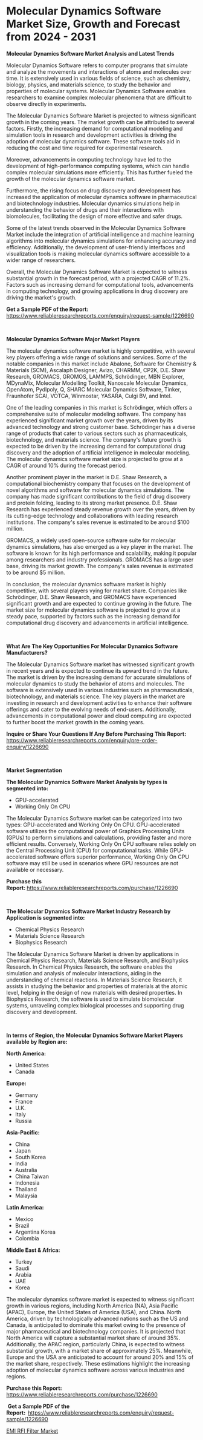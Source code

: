 <p><h1>Molecular Dynamics Software Market Size, Growth and Forecast from 2024 - 2031</h1></p><p><strong>Molecular Dynamics Software Market Analysis and Latest Trends</strong></p>
<p><p>Molecular Dynamics Software refers to computer programs that simulate and analyze the movements and interactions of atoms and molecules over time. It is extensively used in various fields of science, such as chemistry, biology, physics, and materials science, to study the behavior and properties of molecular systems. Molecular Dynamics Software enables researchers to examine complex molecular phenomena that are difficult to observe directly in experiments.</p><p>The Molecular Dynamics Software Market is projected to witness significant growth in the coming years. The market growth can be attributed to several factors. Firstly, the increasing demand for computational modeling and simulation tools in research and development activities is driving the adoption of molecular dynamics software. These software tools aid in reducing the cost and time required for experimental research.</p><p>Moreover, advancements in computing technology have led to the development of high-performance computing systems, which can handle complex molecular simulations more efficiently. This has further fueled the growth of the molecular dynamics software market.</p><p>Furthermore, the rising focus on drug discovery and development has increased the application of molecular dynamics software in pharmaceutical and biotechnology industries. Molecular dynamics simulations help in understanding the behavior of drugs and their interactions with biomolecules, facilitating the design of more effective and safer drugs.</p><p>Some of the latest trends observed in the Molecular Dynamics Software Market include the integration of artificial intelligence and machine learning algorithms into molecular dynamics simulations for enhancing accuracy and efficiency. Additionally, the development of user-friendly interfaces and visualization tools is making molecular dynamics software accessible to a wider range of researchers.</p><p>Overall, the Molecular Dynamics Software Market is expected to witness substantial growth in the forecast period, with a projected CAGR of 11.2%. Factors such as increasing demand for computational tools, advancements in computing technology, and growing applications in drug discovery are driving the market's growth.</p></p>
<p><strong>Get a Sample PDF of the Report:&nbsp;</strong> <a href="https://www.reliableresearchreports.com/enquiry/request-sample/1226690">https://www.reliableresearchreports.com/enquiry/request-sample/1226690</a></p>
<p>&nbsp;</p>
<p><strong>Molecular Dynamics Software Major Market Players</strong></p>
<p><p>The molecular dynamics software market is highly competitive, with several key players offering a wide range of solutions and services. Some of the notable companies in this market include Abalone, Software for Chemistry & Materials (SCM), Ascalaph Designer, Avizo, CHARMM, CP2K, D.E. Shaw Research, GROMACS, GROMOS, LAMMPS, Schrödinger, MBN Explorer, MDynaMix, Molecular Modelling Toolkit, Nanoscale Molecular Dynamics, OpenAtom, Pydlpoly, Q, SHARC Molecular Dynamics Software, Tinker, Fraunhofer SCAI, VOTCA, Winmostar, YASARA, Culgi BV, and Intel.</p><p>One of the leading companies in this market is Schrödinger, which offers a comprehensive suite of molecular modeling software. The company has experienced significant market growth over the years, driven by its advanced technology and strong customer base. Schrödinger has a diverse range of products that cater to various sectors such as pharmaceuticals, biotechnology, and materials science. The company's future growth is expected to be driven by the increasing demand for computational drug discovery and the adoption of artificial intelligence in molecular modeling. The molecular dynamics software market size is projected to grow at a CAGR of around 10% during the forecast period.</p><p>Another prominent player in the market is D.E. Shaw Research, a computational biochemistry company that focuses on the development of novel algorithms and software for molecular dynamics simulations. The company has made significant contributions to the field of drug discovery and protein folding, leading to its strong market presence. D.E. Shaw Research has experienced steady revenue growth over the years, driven by its cutting-edge technology and collaborations with leading research institutions. The company's sales revenue is estimated to be around $100 million.</p><p>GROMACS, a widely used open-source software suite for molecular dynamics simulations, has also emerged as a key player in the market. The software is known for its high performance and scalability, making it popular among researchers and industry professionals. GROMACS has a large user base, driving its market growth. The company's sales revenue is estimated to be around $5 million.</p><p>In conclusion, the molecular dynamics software market is highly competitive, with several players vying for market share. Companies like Schrödinger, D.E. Shaw Research, and GROMACS have experienced significant growth and are expected to continue growing in the future. The market size for molecular dynamics software is projected to grow at a steady pace, supported by factors such as the increasing demand for computational drug discovery and advancements in artificial intelligence.</p></p>
<p>&nbsp;</p>
<p><strong>What Are The Key Opportunities For Molecular Dynamics Software Manufacturers?</strong></p>
<p><p>The Molecular Dynamics Software market has witnessed significant growth in recent years and is expected to continue its upward trend in the future. The market is driven by the increasing demand for accurate simulations of molecular dynamics to study the behavior of atoms and molecules. The software is extensively used in various industries such as pharmaceuticals, biotechnology, and materials science. The key players in the market are investing in research and development activities to enhance their software offerings and cater to the evolving needs of end-users. Additionally, advancements in computational power and cloud computing are expected to further boost the market growth in the coming years.</p></p>
<p><strong>Inquire or Share Your Questions If Any Before Purchasing This Report:</strong> <a href="https://www.reliableresearchreports.com/enquiry/pre-order-enquiry/1226690">https://www.reliableresearchreports.com/enquiry/pre-order-enquiry/1226690</a></p>
<p>&nbsp;</p>
<p><strong>Market Segmentation</strong></p>
<p><strong>The Molecular Dynamics Software Market Analysis by types is segmented into:</strong></p>
<p><ul><li>GPU-accelerated</li><li>Working Only On CPU</li></ul></p>
<p><p>The Molecular Dynamics Software market can be categorized into two types: GPU-accelerated and Working Only On CPU. GPU-accelerated software utilizes the computational power of Graphics Processing Units (GPUs) to perform simulations and calculations, providing faster and more efficient results. Conversely, Working Only On CPU software relies solely on the Central Processing Unit (CPU) for computational tasks. While GPU-accelerated software offers superior performance, Working Only On CPU software may still be used in scenarios where GPU resources are not available or necessary.</p></p>
<p><strong>Purchase this Report:&nbsp;</strong><a href="https://www.reliableresearchreports.com/purchase/1226690">https://www.reliableresearchreports.com/purchase/1226690</a></p>
<p>&nbsp;</p>
<p><strong>The Molecular Dynamics Software Market Industry Research by Application is segmented into:</strong></p>
<p><ul><li>Chemical Physics Research</li><li>Materials Science Research</li><li>Biophysics Research</li></ul></p>
<p><p>The Molecular Dynamics Software Market is driven by applications in Chemical Physics Research, Materials Science Research, and Biophysics Research. In Chemical Physics Research, the software enables the simulation and analysis of molecular interactions, aiding in the understanding of chemical reactions. In Materials Science Research, it assists in studying the behavior and properties of materials at the atomic level, helping in the design of new materials with desired properties. In Biophysics Research, the software is used to simulate biomolecular systems, unraveling complex biological processes and supporting drug discovery and development.</p></p>
<p>&nbsp;</p>
<p><strong>In terms of Region, the Molecular Dynamics Software Market Players available by Region are:</strong></p>
<p>
    <p> <strong> North America: </strong>
        <ul>
            <li>United States</li>
            <li>Canada</li>
        </ul>
        </p> 
    <p> <strong> Europe: </strong>
        <ul>
            <li>Germany</li>
            <li>France</li>
            <li>U.K.</li>
            <li>Italy</li>
            <li>Russia</li>
        </ul>
        </p> 
    <p> <strong> Asia-Pacific: </strong>
        <ul>
            <li>China</li>
            <li>Japan</li>
            <li>South Korea</li>
            <li>India</li>
            <li>Australia</li>
            <li>China Taiwan</li>
            <li>Indonesia</li>
            <li>Thailand</li>
            <li>Malaysia</li>
        </ul>
        </p> 
    <p> <strong> Latin America: </strong>
        <ul>
            <li>Mexico</li>
            <li>Brazil</li>
            <li>Argentina Korea</li>
            <li>Colombia</li>
        </ul>
        </p> 
    <p> <strong> Middle East & Africa: </strong>
        <ul>
            <li>Turkey</li>
            <li>Saudi</li>
            <li>Arabia</li>
            <li>UAE</li>
            <li>Korea</li>
        </ul>
    </p>
    </p>
<p><p>The molecular dynamics software market is expected to witness significant growth in various regions, including North America (NA), Asia Pacific (APAC), Europe, the United States of America (USA), and China. North America, driven by technologically advanced nations such as the US and Canada, is anticipated to dominate this market owing to the presence of major pharmaceutical and biotechnology companies. It is projected that North America will capture a substantial market share of around 35%. Additionally, the APAC region, particularly China, is expected to witness substantial growth, with a market share of approximately 25%. Meanwhile, Europe and the USA are anticipated to account for around 20% and 15% of the market share, respectively. These estimations highlight the increasing adoption of molecular dynamics software across various industries and regions.</p></p>
<p><strong>Purchase this Report: </strong><a href="https://www.reliableresearchreports.com/purchase/1226690">https://www.reliableresearchreports.com/purchase/1226690</a></p>
<p>&nbsp;<strong>Get a Sample PDF of the Report:&nbsp;&nbsp;</strong><a href="https://www.reliableresearchreports.com/enquiry/request-sample/1226690">https://www.reliableresearchreports.com/enquiry/request-sample/1226690</a></p>
<p><strong></strong></p>
<p><p><a href="https://www.linkedin.com/pulse/global-emi-rfi-filter-market-types-applications-major-players-rqszf?trackingId=n6hb2u%2FkQqeJeBUgTAK3dg%3D%3D">EMI RFI Filter Market</a></p></p>